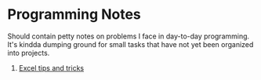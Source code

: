 # Programming Notes
Should contain petty notes on problems I face in day-to-day programming. It's kindda dumping ground for small tasks that have not yet been organized into projects.


1. [Excel tips and tricks](/excel_tips_tricks/Readme.md)
